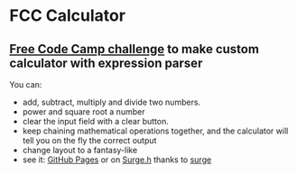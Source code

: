 FCC Calculator
===========================
[Free Code Camp challenge](https://www.freecodecamp.com/challenges/build-a-javascript-calculator/) to make custom calculator with expression parser
--------------------------

You can:
- add, subtract, multiply and divide two numbers.
- power and square root a number
- clear the input field with a clear button.
- keep chaining mathematical operations together, and the calculator will tell you on the fly the correct output
- change layout to a fantasy-like
- see it: [GitHub Pages](https://zapalagrzegorz.github.io/FCC_calculator/) or on [Surge.h](http://calculatorfcc.surge.sh/) thanks to [surge](http://surge.sh/)

